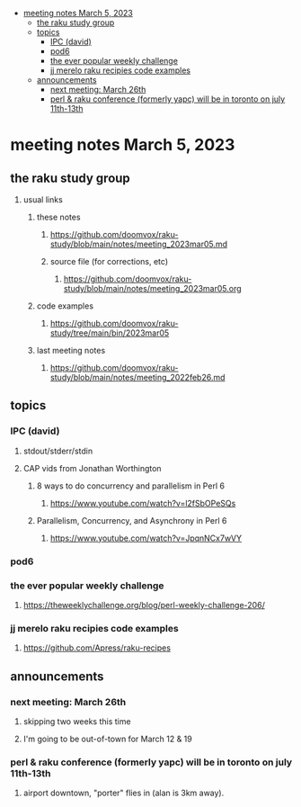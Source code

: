 - [meeting notes March 5, 2023](#orgbce6c2c)
  - [the raku study group](#orgb9b4e4e)
  - [topics](#org1b7be94)
    - [IPC (david)](#orgdb69037)
    - [pod6](#org1de4873)
    - [the ever popular weekly challenge](#org2d5ad23)
    - [jj merelo raku recipies code examples](#org3019bf5)
  - [announcements](#orgeac8c1c)
    - [next meeting: March 26th](#org7627d65)
    - [perl & raku conference (formerly yapc) will be in toronto on july 11th-13th](#org11bdb4d)


<a id="orgbce6c2c"></a>

# meeting notes March 5, 2023


<a id="orgb9b4e4e"></a>

## the raku study group

1.  usual links

    1.  these notes
    
        1.  <https://github.com/doomvox/raku-study/blob/main/notes/meeting_2023mar05.md>
        
        2.  source file (for corrections, etc)
        
            1.  <https://github.com/doomvox/raku-study/blob/main/notes/meeting_2023mar05.org>
    
    2.  code examples
    
        1.  <https://github.com/doomvox/raku-study/tree/main/bin/2023mar05>
    
    3.  last meeting notes
    
        1.  <https://github.com/doomvox/raku-study/blob/main/notes/meeting_2022feb26.md>


<a id="org1b7be94"></a>

## topics


<a id="orgdb69037"></a>

### IPC (david)

1.  stdout/stderr/stdin

2.  CAP vids from Jonathan Worthington

    1.  8 ways to do concurrency and parallelism in Perl 6
    
        1.  <https://www.youtube.com/watch?v=l2fSbOPeSQs>
    
    2.  Parallelism, Concurrency, and Asynchrony in Perl 6
    
        1.  <https://www.youtube.com/watch?v=JpqnNCx7wVY>


<a id="org1de4873"></a>

### pod6


<a id="org2d5ad23"></a>

### the ever popular weekly challenge

1.  <https://theweeklychallenge.org/blog/perl-weekly-challenge-206/>


<a id="org3019bf5"></a>

### jj merelo raku recipies code examples

1.  <https://github.com/Apress/raku-recipes>


<a id="orgeac8c1c"></a>

## announcements


<a id="org7627d65"></a>

### next meeting: March 26th

1.  skipping two weeks this time

2.  I'm going to be out-of-town for March 12 & 19


<a id="org11bdb4d"></a>

### perl & raku conference (formerly yapc) will be in toronto on july 11th-13th

1.  airport downtown, "porter" flies in (alan is 3km away).

